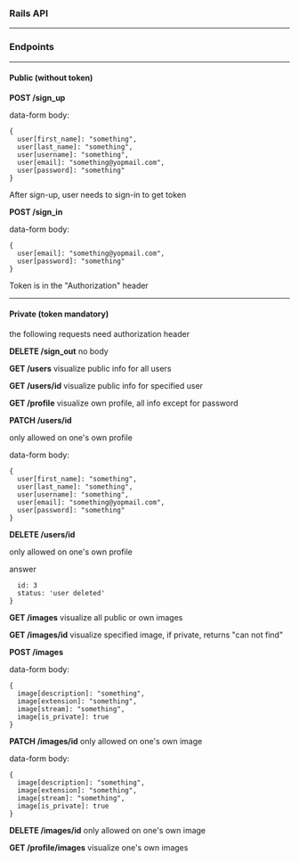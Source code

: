 ### Rails API


* * *
### Endpoints

* * *

#### Public (without token)
**POST /sign_up**

data-form body:
```
{
  user[first_name]: "something",
  user[last_name]: "something",
  user[username]: "something",
  user[email]: "something@yopmail.com",
  user[password]: "something"
}
```

After sign-up, user needs to sign-in to get token


**POST /sign_in**

data-form body:
```
{
  user[email]: "something@yopmail.com",
  user[password]: "something"
}
```
Token is in the "Authorization" header

* * *

#### Private (token mandatory)

the following requests need authorization header

**DELETE /sign_out**
no body

**GET /users**
visualize public info for all users

**GET /users/id**
visualize public info for specified user

**GET /profile**
visualize own profile, all info except for password

**PATCH /users/id**

only allowed on one's own profile

data-form body:
```
{
  user[first_name]: "something",
  user[last_name]: "something",
  user[username]: "something",
  user[email]: "something@yopmail.com",
  user[password]: "something"
}
```

**DELETE /users/id**

only allowed on one's own profile

answer 
```{
  id: 3
  status: 'user deleted'
}
```

**GET /images**
visualize all public or own images

**GET /images/id**
visualize specified image, if private, returns "can not find"

**POST /images**

data-form body:
```
{
  image[description]: "something",
  image[extension]: "something",
  image[stream]: "something",
  image[is_private]: true
}
```

**PATCH /images/id**
only allowed on one's own image

data-form body:
```
{
  image[description]: "something",
  image[extension]: "something",
  image[stream]: "something",
  image[is_private]: true
}
```

**DELETE /images/id**
only allowed on one's own image


**GET /profile/images**
visualize one's own images